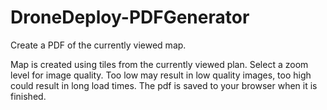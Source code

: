 # DroneDeploy-PDFGenerator
Create a PDF of the currently viewed map.

Map is created using tiles from the currently viewed plan. Select a zoom level for image quality. Too low may result in low quality images, too high could result in long load times. The pdf is saved to your browser when it is finished.


